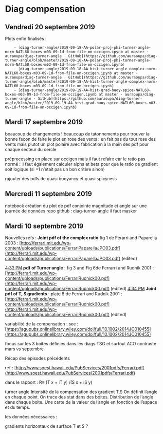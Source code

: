 # Diag compensation

## Vendredi 20 septembre 2019
Plots enfin finalisés :

		- [diag-turner-angle/2019-09-18-AA-polar-proj-phi-turner-angle-norm-NATL60-boxes-m03-09-1d-from-file-on-occigen.ipynb at master · auraoupa/diag-turner-angle · GitHub](https://github.com/auraoupa/diag-turner-angle/blob/master/2019-09-18-AA-polar-proj-phi-turner-angle-norm-NATL60-boxes-m03-09-1d-from-file-on-occigen.ipynb)
		- [diag-turner-angle/2019-09-18-AA-hist-turner-angle-complex-norm-NATL60-boxes-m03-09-1d-from-file-on-occigen.ipynb at master · auraoupa/diag-turner-angle · GitHub](https://github.com/auraoupa/diag-turner-angle/blob/master/2019-09-18-AA-hist-turner-angle-complex-norm-NATL60-boxes-m03-09-1d-from-file-on-occigen.ipynb)
		- [diag-turner-angle/2019-09-19-AA-hist-grad-buoy-spice-NATL60-boxes-m03-09-1d-from-file-on-occigen.ipynb at master · auraoupa/diag-turner-angle · GitHub](https://github.com/auraoupa/diag-turner-angle/blob/master/2019-09-19-AA-hist-grad-buoy-spice-NATL60-boxes-m03-09-1d-from-file-on-occigen.ipynb)

## Mardi 17 septembre 2019
beaucoup de changements !
beaucoup de tatonnements pour trouver la bonne facon de faire le plot en rose des vents : en fait pas du tout rose des vents mais plutot un plot polaire avec fabrication à la main des pdf pour chaque secteur du cercle

préprocessing en place sur occigen mais il faut refaire car le ratio pas normé : il faut également calculer alpha et beta pour que le ratio de gradient soit logique (si =1 n’était pas un bon critère sinon)

rajouter des pdfs de quasi buoyancy et quasi spicyness

## Mercredi 11 septembre 2019
notebook création du plot de pdf conjointe magnitude et angle sur une journée de données
repo github : diag-turner-angle
il faut masker

## Mardi 10 septembre 2019
Nouvelles refs : 
**Joint pdf of the complex ratio** fig 1 de Ferarri and Paparella 2003 : [http://ferrari.mit.edu/wp-content/uploads/publications/FerrariPaparellaJPO03.pdf](http://ferrari.mit.edu/wp-content/uploads/publications/FerrariPaparellaJPO03.pdf) (edited)

 [4:33 PM](https://meom-group.slack.com/archives/D71RDTQ20/p1568125990000800) 
**pdf of Turner angle** : fig 3 and Fig 6de Ferrarri and Rudnik 2001 : [http://ferrari.mit.edu/wp-content/uploads/publications/FerrariRudnick00.pdf](http://ferrari.mit.edu/wp-content/uploads/publications/FerrariRudnick00.pdf) (edited)
 [4:34 PM](https://meom-group.slack.com/archives/D71RDTQ20/p1568126060001200) 
**Joint pdf of T, S gradients** : plate 8 de Ferrari and Rudnik 2001 : [http://ferrari.mit.edu/wp-content/uploads/publications/FerrariRudnick00.pdf](http://ferrari.mit.edu/wp-content/uploads/publications/FerrariRudnick00.pdf) (edited)

variabilité de la compensation : see : [https://agupubs.onlinelibrary.wiley.com/doi/full/10.1002/2014JC010455](https://agupubs.onlinelibrary.wiley.com/doi/full/10.1002/2014JC010455) 

focus sur les 3 boîtes définies dans les diags TSG et surtout ACO
contraste mars vs septembre

Récap des épisodes précédents

ref :  [http://www.soest.hawaii.edu/PubServices/2001pdfs/Ferrari.pdf](http://www.soest.hawaii.edu/PubServices/2001pdfs/Ferrari.pdf) 

dans le rapport : R≡ (T x + iT y) /(S x + iS y)

turner angle
Intensité de la compensation des gradient T,S
On définit l’angle en chaque point. On trace des stat dans des boites.
Distribution de l’angle dans chaque boite.
Une carte de la valeur de l’angle en fonction de l’espace et du temps.

les données nécessaires :

gradients horizontaux de surface T et S ?